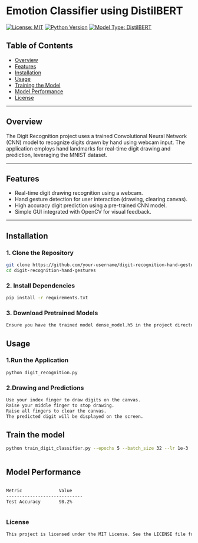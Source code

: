 # **Emotion Classifier using DistilBERT**

[![License: MIT](https://img.shields.io/badge/License-MIT-yellow.svg)](https://opensource.org/licenses/MIT)
[![Python Version](https://img.shields.io/badge/python-3.8-blue.svg)](https://www.python.org/downloads/release/python-380/)
[![Model Type: DistilBERT](https://img.shields.io/badge/Model-DistilBERT-green)](https://huggingface.co/distilbert-base-uncased)

## **Table of Contents**
- [Overview](#overview)
- [Features](#features)
- [Installation](#installation)
- [Usage](#usage)
- [Training the Model](#training-the-model)
- [Model Performance](#model-performance)
- [License](#license)

---

## **Overview**

The Digit Recognition project uses a trained Convolutional Neural Network (CNN) model to recognize digits drawn by hand using webcam input. The application employs hand landmarks for real-time digit drawing and prediction, leveraging the MNIST dataset.


---

## **Features**
- Real-time digit drawing recognition using a webcam.
- Hand gesture detection for user interaction (drawing, clearing canvas).
- High accuracy digit prediction using a pre-trained CNN model.
- Simple GUI integrated with OpenCV for visual feedback.

---

## **Installation**

### **1. Clone the Repository**
```bash
git clone https://github.com/your-username/digit-recognition-hand-gestures.git
cd digit-recognition-hand-gestures
```
### **2. Install Dependencies**
```bash
pip install -r requirements.txt
```
### **3. Download Pretrained Models**
```bash
Ensure you have the trained model dense_model.h5 in the project directory or train it using the provided script.

```



## **Usage**

### **1.Run the Application**
```bash
python digit_recognition.py


```
### **2.Drawing and Predictions**
```bash
Use your index finger to draw digits on the canvas.
Raise your middle finger to stop drawing.
Raise all fingers to clear the canvas.
The predicted digit will be displayed on the screen.


```

## **Train the model**


```bash
python train_digit_classifier.py --epochs 5 --batch_size 32 --lr 1e-3



```

## **Model Performance**
```bash

Metric              Value
-----------------------------
Test Accuracy       98.2%



```



### **License**
```bash
This project is licensed under the MIT License. See the LICENSE file for more details.

```














